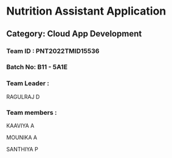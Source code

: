 # Nutrition Assistant Application
<!--Batch:  -->
## Category: Cloud App Development




### Team ID : PNT2022TMID15536

### Batch No: B11 - 5A1E

### Team Leader : 
RAGULRAJ D

### Team members : 
KAAVIYA A

MOUNIKA A

SANTHIYA P

